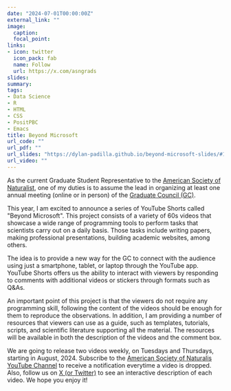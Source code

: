 ```yaml
---
date: "2024-07-01T00:00:00Z"
external_link: ""
image:
  caption: 
  focal_point: 
links:
- icon: twitter
  icon_pack: fab
  name: Follow
  url: https://x.com/asngrads
slides:
summary: 
tags:
- Data Science
- R
- HTML
- CSS
- PositPBC
- Emacs
title: Beyond Microsoft
url_code: ""
url_pdf: ""
url_slides: "https://dylan-padilla.github.io/beyond-microsoft-slides/#1"
url_video: ""
---
```


As the current Graduate Student Representative to the [American Society of Naturalist](https://www.amnat.org/home.html), one of my duties is to assume the lead in organizing at least one annual meeting (online or in person) of the [Graduate Council (GC)](https://asngrads.com/).

This year, I am excited to announce a series of YouTube Shorts called "Beyond Microsoft". This project consists of a variety of 60s videos that showcase a wide range of programming tools to perform tasks that scientists carry out on a daily basis. Those tasks include writing papers, making professional presentations, building academic websites, among others.

The idea is to provide a new way for the GC to connect with the audience using just a smartphone, tablet, or laptop through the YouTube app. YouTube Shorts offers us the ability to interact with viewers by responding to comments with additional videos or stickers through formats such as Q&As.

An important point of this project is that the viewers do not require any programming skill, following the content of the videos should be enough for them to reproduce the observations. In addition, I am providing a number of resources that viewers can use as a guide, such as templates, tutorials, scripts, and scientific literature supporting all the material. The resources will be available in both the description of the videos and the comment box.

We are going to release two videos weekly, on Tuesdays and Thursdays, starting in August, 2024. Subscribe to the [American Society of Naturalis YouTube Channel](https://www.youtube.com/@asnamnat9152) to receive a notification everytime a video is dropped. Also, follow us on [X (or Twitter)](https://x.com/asngrads/) to see an interactive description of each video. We hope you enjoy it!
